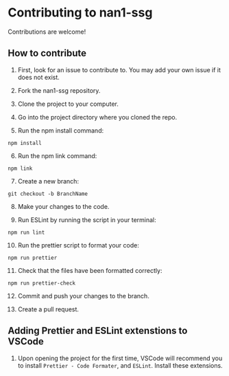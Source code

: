 # Contributing to nan1-ssg

Contributions are welcome!

## How to contribute

1. First, look for an issue to contribute to. You may add your own issue if it does not exist.

2. Fork the nan1-ssg repository.

3. Clone the project to your computer.

4. Go into the project directory where you cloned the repo.

5. Run the npm install command:
```
npm install
```

6. Run the npm link command:
```
npm link
```

7. Create a new branch:
```
git checkout -b BranchName
```

8. Make your changes to the code.

9. Run ESLint by running the script in your terminal:
```
npm run lint
```

10. Run the prettier script to format your code:
```
npm run prettier
```

11. Check that the files have been formatted correctly:
```
npm run prettier-check
```

12. Commit and push your changes to the branch.

13. Create a pull request.

## Adding Prettier and ESLint extenstions to VSCode

1. Upon opening the project for the first time, VSCode will recommend you to install `Prettier - Code Formater`, and `ESLint`. Install these extensions.